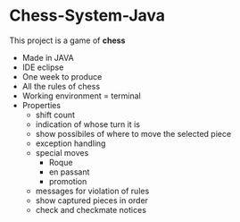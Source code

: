 # Chess-System-Java

This project is a game of **chess**
* Made in JAVA
* IDE eclipse
* One week to produce
* All the rules of chess
* Working environment = terminal
* Properties
  * shift count
  * indication of whose turn it is
  * show possibiles of where to move the selected piece
  * exception handling
  * special moves
    * Roque
    * en passant
    * promotion
  * messages for violation of rules
  * show captured pieces in order
  * check and checkmate notices
  
